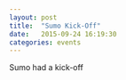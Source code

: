 ```yaml
---
layout: post
title:  "Sumo Kick-Off"
date:   2015-09-24 16:19:30
categories: events
---
```


Sumo had a kick-off
